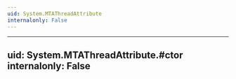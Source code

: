 ```yaml
---
uid: System.MTAThreadAttribute
internalonly: False
---
```


---
uid: System.MTAThreadAttribute.#ctor
internalonly: False
---

